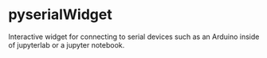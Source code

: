 # pyserialWidget
Interactive widget for connecting to serial devices such as an Arduino inside of jupyterlab or a jupyter notebook.
